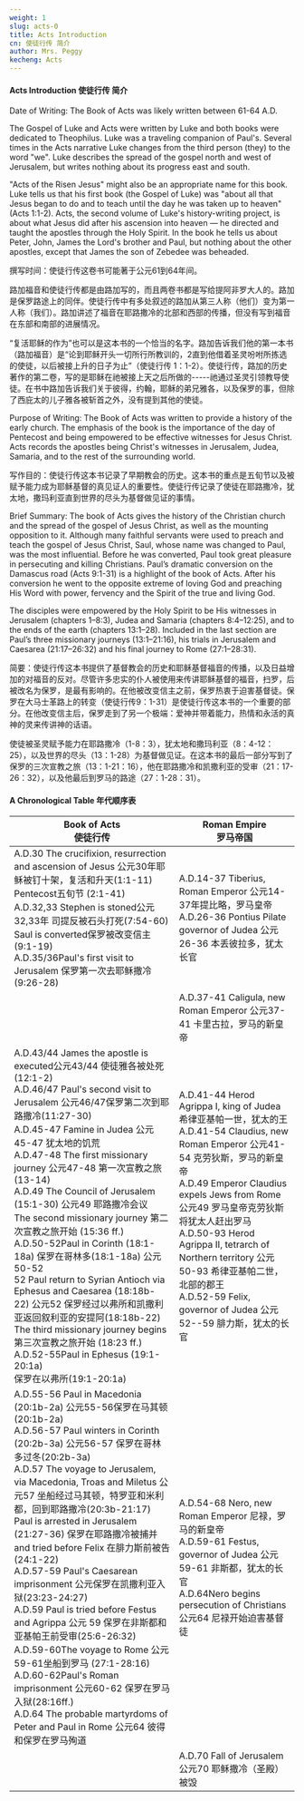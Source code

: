 ```yaml
---
weight: 1
slug: acts-0
title: Acts Introduction 
cn: 使徒行传 简介
author: Mrs. Peggy
kecheng: Acts
---
```


#### Acts Introduction 使徒行传 简介

Date of Writing: The Book of Acts was likely written between 61-64 A.D.

The Gospel of Luke and Acts were written by Luke and both books were dedicated to Theophilus. Luke was a traveling companion of Paul's. Several times in the Acts narrative Luke changes from the third person (they) to the word "we". Luke describes the spread of the gospel north and west of Jerusalem, but writes nothing about its progress east and south.

"Acts of the Risen Jesus" might also be an appropriate name for this book. Luke tells us that his first book (the Gospel of Luke) was "about all that Jesus began to do and to teach until the day he was taken up to heaven" (Acts 1:1-2). Acts, the second volume of Luke's history-writing project, is about what Jesus did after his ascension into heaven — he directed and taught the apostles through the Holy Spirit. In the book he tells us about Peter, John, James the Lord's brother and Paul, but nothing about the other apostles, except that James the son of Zebedee was beheaded.

撰写时间：使徒行传这卷书可能著于公元61到64年间。

路加福音和使徒行传都是由路加写的，而且两卷书都是写给提阿非罗大人的。路加是保罗路途上的同伴。使徒行传中有多处叙述的路加从第三人称（他们）变为第一人称（我们）。路加讲述了福音在耶路撒冷的北部和西部的传播，但没有写到福音在东部和南部的进展情况。

“复活耶稣的作为”也可以是这本书的一个恰当的名字。路加告诉我们他的第一本书（路加福音）是“论到耶稣开头一切所行所教训的，2直到他借着圣灵吩咐所拣选的使徒，以后被接上升的日子为止”（使徒行传 1：1-2）。使徒行传，路加的历史著作的第二卷，写的是耶稣在祂被接上天之后所做的-----祂通过圣灵引领教导使徒。在书中路加告诉我们关于彼得，约翰，耶稣的弟兄雅各，以及保罗的事，但除了西庇太的儿子雅各被斩首之外，没有提到其他的使徒。

Purpose of Writing: The Book of Acts was written to provide a history of the early church. The emphasis of the book is the importance of the day of Pentecost and being empowered to be effective witnesses for Jesus Christ. Acts records the apostles being Christ's witnesses in Jerusalem, Judea, Samaria, and to the rest of the surrounding world.

写作目的：使徒行传这本书记录了早期教会的历史。这本书的重点是五旬节以及被赋予能力成为耶稣基督的真见证人的重要性。使徒行传记录了使徒在耶路撒冷，犹太地，撒玛利亚直到世界的尽头为基督做见证的事情。

Brief Summary: The book of Acts gives the history of the Christian church and the spread of the gospel of Jesus Christ, as well as the mounting opposition to it. Although many faithful servants were used to preach and teach the gospel of Jesus Christ, Saul, whose name was changed to Paul, was the most influential. Before he was converted, Paul took great pleasure in persecuting and killing Christians. Paul’s dramatic conversion on the Damascus road (Acts 9:1-31) is a highlight of the book of Acts. After his conversion he went to the opposite extreme of loving God and preaching His Word with power, fervency and the Spirit of the true and living God.

The disciples were empowered by the Holy Spirit to be His witnesses in Jerusalem (chapters 1–8:3), Judea and Samaria (chapters 8:4–12:25), and to the ends of the earth (chapters 13:1–28). Included in the last section are Paul’s three missionary journeys (13:1–21:16), his trials in Jerusalem and Caesarea (21:17–26:32) and his final journey to Rome (27:1–28:31).

简要：使徒行传这本书提供了基督教会的历史和耶稣基督福音的传播，以及日益增加的对福音的反对。尽管许多忠实的仆人被使用来传讲耶稣基督的福音，扫罗，后被改名为保罗，是最有影响的。在他被改变信主之前，保罗热衷于迫害基督徒。保罗在大马士革路上的转变（使徒行传9：1-31）是使徒行传这本书的一个重要的部分。在他改变信主后，保罗走到了另一个极端：爱神并带着能力，热情和永活的真神的灵来传讲神的话语。

使徒被圣灵赋予能力在耶路撒冷（1-8：3），犹太地和撒玛利亚（8：4-12：25），以及世界的尽头（13：1-28）为基督做见证。在这本书的最后一部分写到了保罗的三次宣教之旅（13：1-21：16），他在耶路撒冷和凯撒利亚的受审（21：17-26：32），以及他最后到罗马的路途（27：1-28：31）。

#### A Chronological Table 年代顺序表


|  Book of Acts <br />使徒行传 |                                                        Roman Empire <br />罗马帝国  |
|  ---  |  ---  |
| A.D.30 The crucifixion, resurrection and ascension of Jesus 公元30年耶稣被钉十架，复活和升天(1:1-11)<br />Pentecost五旬节 (2:1-41) <br />A.D.32,33 Stephen is stoned公元32,33年 司提反被石头打死(7:54-60)<br />Saul is converted保罗被改变信主 (9:1-19)<br />A.D.35/36Paul's first visit to Jerusalem 保罗第一次去耶稣撒冷(9:26-28)   |   A.D.14-37 Tiberius, Roman Emperor 公元14-37年提比略，罗马皇帝<br />A.D.26-36 Pontius Pilate governor of Judea 公元26-36 本丢彼拉多，犹太长官   |
|        |  A.D.37-41  Caligula, new Roman Emperor 公元37-41 卡里古拉，罗马的新皇帝  |
|  A.D.43/44 James the apostle is executed公元43/44 使徒雅各被处死(12:1-2)<br />A.D.46/47 Paul's second visit to Jerusalem 公元46/47保罗第二次到耶路撒冷(11:27-30)<br />A.D.45-47 Famine in Judea 公元45-47 犹太地的饥荒<br />A.D.47-48 The first missionary journey 公元47-48 第一次宣教之旅(13-14) <br />A.D.49 The Council of Jerusalem (15:1-30) 公元49 耶路撒冷会议<br />The second missionary journey 第二次宣教之旅开始 (15:36 ff.) <br />A.D.50-52Paul in Corinth (18:1-18a) 保罗在哥林多(18:1-18a) 公元50-52 <br />52 Paul return to Syrian Antioch via Ephesus and Caesarea (18:18b-22) 公元52 保罗经过以弗所和凯撒利亚返回叙利亚的安提阿(18:18b-22) <br />The third missionary journey begins 第三次宣教之旅开始 (18:23 ff.) <br />A.D.52-55Paul in Ephesus (19:1-20:1a) <br />保罗在以弗所(19:1-20:1a)       |   A.D.41-44 Herod Agrippa I, king of Judea 希律亚基帕一世，犹太的王 <br />A.D.41-54 Claudius, new Roman Emperor 公元41-54 克劳狄斯，罗马的新皇帝<br />A.D.49 Emperor Claudius expels Jews  from Rome 公元49 罗马皇帝克劳狄斯将犹太人赶出罗马<br />A.D.50-93 Herod Agrippa II, tetrarch of Northern territory 公元50-93 希律亚基帕二世，北部的郡王<br />A.D.52-59 Felix, governor of Judea 公元52--59 腓力斯，犹太的长官 |
|  A.D.55-56 Paul in Macedonia (20:1b-2a) 公元55-56保罗在马其顿(20:1b-2a) <br />A.D.56-57 Paul winters in Corinth (20:2b-3a) 公元56-57 保罗在哥林多过冬(20:2b-3a) <br />A.D.57 The voyage to Jerusalem, via Macedonia, Troas and Miletus 公元57 坐船经过马其顿，特罗亚和米利都，回到耶路撒冷(20:3b-21:17) <br />Paul is arrested in Jerusalem (21:27-36) 保罗在耶路撒冷被捕并<br />and tried before Felix 在腓力斯前被告(24:1-22) <br />  A.D.57-59 Paul's Caesarean imprisonment 公元保罗在凯撒利亚入狱(23:23-24:27)<br /> A.D.59 Paul is tried before Festus and Agrippa 公元 59 保罗在非斯都和亚基帕王前受审(25:6-26:32) <br /> A.D.59-60The voyage to Rome 公元59-61坐船到罗马 (27:1-28:16)<br />A.D.60-62Paul's Roman imprisonment 公元60-62 保罗在罗马入狱(28:16ff.) <br />A.D.64 The probable martyrdoms of Peter and Paul in Rome 公元64 彼得和保罗在罗马殉道  |  A.D.54-68 Nero, new Roman Emperor 尼禄，罗马的新皇帝 <br />A.D.59-61 Festus, governor of Judea 公元59-61 非斯都，犹太的长官 <br />A.D.64Nero begins persecution of Christians 公元64 尼禄开始迫害基督徒   |
|       |  A.D.70 Fall of Jerusalem 公元70 耶稣撒冷（圣殿）被毁  |
